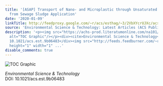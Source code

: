 ```yaml
---
title: '[ASAP] Transport of Nano- and Microplastic through Unsaturated Porous Media
  from Sewage Sludge Application'
date: '2020-01-09'
linkTitle: http://feedproxy.google.com/~r/acs/esthag/~3/2VbXYcrUJXc/acs.est.9b06483
source: 'Environmental Science & Technology: Latest Articles (ACS Publications)'
description: '<p><img src="https://achs-prod.literatumonline.com/na101/home/literatum/publisher/achs/journals/content/esthag/0/esthag.ahead-of-print/acs.est.9b06483/20200109/images/medium/es9b06483_0004.gif"
  alt="TOC Graphic"/></p><div><cite>Environmental Science & Technology</cite></div><div>DOI:
  10.1021/acs.est.9b06483</div><img src="http://feeds.feedburner.com/~r/acs/esthag/~4/2VbXYcrUJXc"
  height="1" width="1" ...'
disable_comments: true
---
```

<p><img src="https://achs-prod.literatumonline.com/na101/home/literatum/publisher/achs/journals/content/esthag/0/esthag.ahead-of-print/acs.est.9b06483/20200109/images/medium/es9b06483_0004.gif" alt="TOC Graphic"/></p><div><cite>Environmental Science & Technology</cite></div><div>DOI: 10.1021/acs.est.9b06483</div><img src="http://feeds.feedburner.com/~r/acs/esthag/~4/2VbXYcrUJXc" height="1" width="1" ...